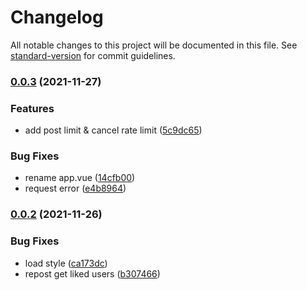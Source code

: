# Changelog

All notable changes to this project will be documented in this file. See [standard-version](https://github.com/conventional-changelog/standard-version) for commit guidelines.

### [0.0.3](https://github.com/sxzz/jike-plus/compare/v0.0.2...v0.0.3) (2021-11-27)


### Features

* add post limit & cancel rate limit ([5c9dc65](https://github.com/sxzz/jike-plus/commit/5c9dc6573063f4bd16a4310f972f60a862e30d3b))


### Bug Fixes

* rename app.vue ([14cfb00](https://github.com/sxzz/jike-plus/commit/14cfb00129da379991fa213aea713e701894b8dd))
* request error ([e4b8964](https://github.com/sxzz/jike-plus/commit/e4b8964898435a0a82a844fb196b515d5951045d))

### [0.0.2](https://github.com/sxzz/jike-plus/compare/v0.0.1...v0.0.2) (2021-11-26)


### Bug Fixes

* load style ([ca173dc](https://github.com/sxzz/jike-plus/commit/ca173dc004c2e4f171ea803fb4c8903ad9ad536b))
* repost get liked users ([b307466](https://github.com/sxzz/jike-plus/commit/b307466344459bb0b6b8a8215f9cd8f70fd764ba))
